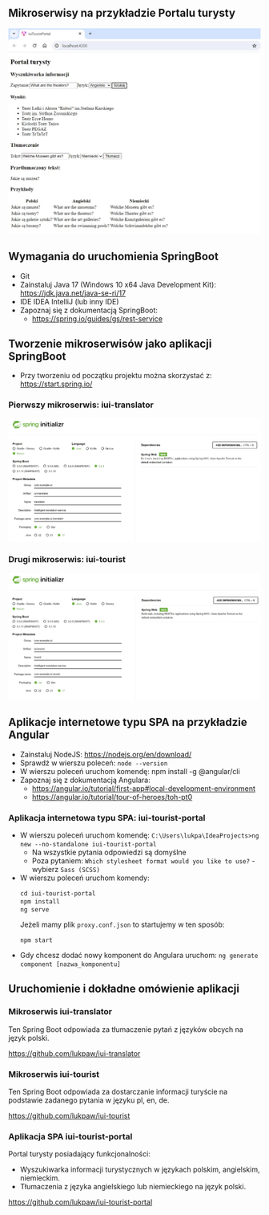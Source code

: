 ## Mikroserwisy na przykładzie Portalu turysty

![Portal turysty](https://github.com/lukpaw/iui-lectures/blob/main/iui03/img/1_portal_turysty.jpg "Portal turysty")

## Wymagania do uruchomienia SpringBoot

* Git
* Zainstaluj Java 17 (Windows 10 x64 Java Development Kit): https://jdk.java.net/java-se-ri/17
* IDE IDEA IntelliJ (lub inny IDE)
* Zapoznaj się z dokumentacją SpringBoot:
  * https://spring.io/guides/gs/rest-service

## Tworzenie mikroserwisów jako aplikacji SpringBoot
* Przy tworzeniu od początku projektu można skorzystać z: https://start.spring.io/

### Pierwszy mikroserwis: iui-translator
![Translator](https://github.com/lukpaw/iui-lectures/blob/main/iui03/img/2_springboot_starter_translator.jpg "Translator")

### Drugi mikroserwis: iui-tourist
![Tourist](https://github.com/lukpaw/iui-lectures/blob/main/iui03/img/3_springboot_starter_tourist.jpg "Tourist")

## Aplikacje internetowe typu SPA na przykładzie Angular

* Zainstaluj NodeJS: https://nodejs.org/en/download/
* Sprawdź w wierszu poleceń: `node --version`
* W wierszu poleceń uruchom komendę: npm install -g @angular/cli
* Zapoznaj się z dokumentacją Angulara: 
  * https://angular.io/tutorial/first-app#local-development-environment
  * https://angular.io/tutorial/tour-of-heroes/toh-pt0

### Aplikacja internetowa typu SPA: iui-tourist-portal

* W wierszu poleceń uruchom komendę: `C:\Users\lukpa\IdeaProjects>ng new --no-standalone iui-tourist-portal`
  * Na wszystkie pytania odpowiedzi są domyślne
  * Poza pytaniem: `Which stylesheet format would you like to use?` - wybierz `Sass (SCSS)`
* W wierszu poleceń uruchom komendy:
    ```
    cd iui-tourist-portal
    npm install
    ng serve
    ```
    Jeżeli mamy plik `proxy.conf.json` to startujemy w ten sposób:
    ```
    npm start
    ```
* Gdy chcesz dodać nowy komponent do Angulara uruchom: `ng generate component [nazwa_komponentu]`

## Uruchomienie i dokładne omówienie aplikacji

### Mikroserwis iui-translator

Ten Spring Boot odpowiada za tłumaczenie pytań z języków obcych na język polski.

https://github.com/lukpaw/iui-translator

### Mikroserwis iui-tourist

Ten Spring Boot odpowiada za dostarczanie informacji turyście na podstawie zadanego pytania w języku pl, en, de.

https://github.com/lukpaw/iui-tourist

### Aplikacja SPA iui-tourist-portal

Portal turysty posiadający funkcjonalności:
* Wyszukiwarka informacji turystycznych w językach polskim, angielskim, niemieckim.
* Tłumaczenia z języka angielskiego lub niemieckiego na język polski.

https://github.com/lukpaw/iui-tourist-portal




